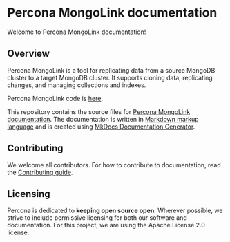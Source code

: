 # Percona MongoLink documentation

Welcome to Percona MongoLink documentation!

## Overview

Percona MongoLink is a tool for replicating data from a source MongoDB cluster to a target MongoDB cluster. It supports cloning data, replicating changes, and managing collections and indexes.

Percona MongoLink code is [here](https://github.com/Percona-Lab/percona-mongolink).

This repository contains the source files for [Percona MongoLink documentation](https://github.com/Percona-Lab/pml-docs). The documentation is written in [Markdown markup language](https://daringfireball.net/projects/markdown/) and is created using [MkDocs Documentation Generator](https://www.mkdocs.org/). 

## Contributing

We welcome all contributors. For how to contribute to documentation, read the [Contributing guide](CONTRIBUTING.md).
 
## Licensing

Percona is dedicated to **keeping open source open**. Wherever possible, we strive to include permissive licensing for both our software and documentation. For this project, we are using the Apache License 2.0 license. 